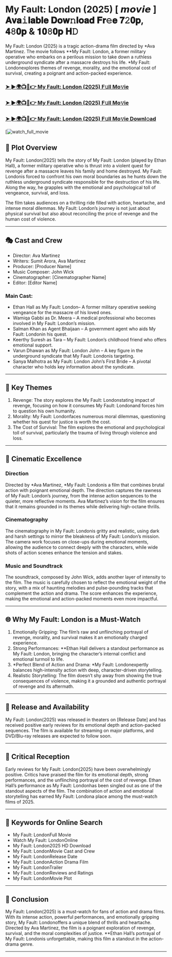 # My Fault: London (2025) [ 𝙢𝙤𝙫𝙞𝙚 ] 𝐀𝐯𝐚𝚒𝐥𝐚𝐛𝐥𝐞 𝐃𝐨𝐰𝚗𝐥𝐨𝐚𝐝 𝐅𝐫𝚎𝐞 𝟕𝟸𝟎𝐩, 𝟒𝟾𝟎𝐩 & 𝟏𝟎𝟾𝟎𝐩 𝐇𝙳

My Fault: London (2025) is a tragic action-drama film directed by *Ava Martinez. The movie follows **My Fault: London, a former military operative who embarks on a perilous mission to take down a ruthless underground syndicate after a massacre destroys his life. *My Fault: Londonexplores themes of revenge, morality, and the emotional cost of survival, creating a poignant and action-packed experience.

### [➤ ►🌍📺📱👉   My Fault: London (2025) F𝚞ll Mo𝚟ie](https://rb.gy/ulf1ll)

### [➤ ►🌍📺📱👉   My Fault: London (2025) F𝚞ll Mo𝚟ie](https://rb.gy/ulf1ll)

### [➤ ►🌍📺📱👉   My Fault: London (2025) F𝚞ll Mo𝚟ie Downl𝚘ad](https://rb.gy/ulf1ll)

[![watch_full_movie](https://media.themoviedb.org/t/p/w220_and_h330_face/ttN5D6GKOwKWHmCzDGctAvaNMAi.jpg)

## 📖 Plot Overview

My Fault: London(2025) tells the story of My Fault: London (played by Ethan Hall), a former military operative who is thrust into a violent quest for revenge after a massacre leaves his family and home destroyed. My Fault: Londonis forced to confront his own moral boundaries as he hunts down the ruthless underground syndicate responsible for the destruction of his life. Along the way, he grapples with the emotional and psychological toll of vengeance, survival, and loss.

The film takes audiences on a thrilling ride filled with action, heartache, and intense moral dilemmas. My Fault: London’s journey is not just about physical survival but also about reconciling the price of revenge and the human cost of violence.

---

## 🎭 Cast and Crew

- Director: Ava Martinez  
- Writers: Sumit Arora, Ava Martinez  
- Producer: [Producer Name]  
- Music Composer: John Wick  
- Cinematographer: [Cinematographer Name]  
- Editor: [Editor Name]  

### Main Cast:

- Ethan Hall as My Fault: London– A former military operative seeking vengeance for the massacre of his loved ones.  
- Wamiqa Gabbi as Dr. Meera – A medical professional who becomes involved in My Fault: London’s mission.  
- Salman Khan as Agent Bhaijaan – A government agent who aids My Fault: Londonin his quest.  
- Keerthy Suresh as Tara – My Fault: London’s childhood friend who offers emotional support.  
- Varun Dhawan as My Fault: London John – A key figure in the underground syndicate that My Fault: Londonis targeting.  
- Sanya Malhotra as My Fault: London John’s First Bride – A pivotal character who holds key information about the syndicate.

---

## 🌟 Key Themes

1. Revenge: The story explores the My Fault: Londonstating impact of revenge, focusing on how it consumes My Fault: Londonand forces him to question his own humanity.  
2. Morality: My Fault: Londonfaces numerous moral dilemmas, questioning whether his quest for justice is worth the cost.  
3. The Cost of Survival: The film explores the emotional and psychological toll of survival, particularly the trauma of living through violence and loss.

---

## 🎥 Cinematic Excellence

### Direction  
Directed by *Ava Martinez, *My Fault: Londonis a film that combines brutal action with poignant emotional depth. The direction captures the rawness of My Fault: London’s journey, from the intense action sequences to the quieter, more reflective moments. Ava Martinez’s vision for the film ensures that it remains grounded in its themes while delivering high-octane thrills.

### Cinematography  
The cinematography in My Fault: Londonis gritty and realistic, using dark and harsh settings to mirror the bleakness of My Fault: London’s mission. The camera work focuses on close-ups during emotional moments, allowing the audience to connect deeply with the characters, while wide shots of action scenes enhance the tension and stakes.

### Music and Soundtrack  
The soundtrack, composed by John Wick, adds another layer of intensity to the film. The music is carefully chosen to reflect the emotional weight of the story, with a mix of haunting melodies and pulse-pounding tracks that complement the action and drama. The score enhances the experience, making the emotional and action-packed moments even more impactful.

---

## 🌐 Why My Fault: London is a Must-Watch

1. Emotionally Gripping: The film’s raw and unflinching portrayal of revenge, morality, and survival makes it an emotionally charged experience.  
2. Strong Performances: **Ethan Hall delivers a standout performance as My Fault: London, bringing the character’s internal conflict and emotional turmoil to life.  
3. *Perfect Blend of Action and Drama: *My Fault: Londonexpertly balances high-intensity action with deep, character-driven storytelling.  
4. Realistic Storytelling: The film doesn’t shy away from showing the true consequences of violence, making it a grounded and authentic portrayal of revenge and its aftermath.

---

## 📅 Release and Availability

My Fault: London(2025) was released in theaters on [Release Date] and has received positive early reviews for its emotional depth and action-packed sequences. The film is available for streaming on major platforms, and DVD/Blu-ray releases are expected to follow soon.

---

## 📝 Critical Reception

Early reviews for My Fault: London(2025) have been overwhelmingly positive. Critics have praised the film for its emotional depth, strong performances, and the unflinching portrayal of the cost of revenge. Ethan Hall’s performance as My Fault: Londonhas been singled out as one of the standout aspects of the film. The combination of action and emotional storytelling has earned My Fault: Londona place among the must-watch films of 2025.

---

## 🔑 Keywords for Online Search

- My Fault: LondonFull Movie  
- Watch My Fault: LondonOnline  
- My Fault: London2025 HD Download  
- My Fault: LondonMovie Cast and Crew  
- My Fault: LondonRelease Date  
- My Fault: LondonAction Drama Film  
- My Fault: LondonTrailer  
- My Fault: LondonReviews and Ratings  
- My Fault: LondonMovie Plot  

---

## 📢 Conclusion

My Fault: London(2025) is a must-watch for fans of action and drama films. With its intense action, powerful performances, and emotionally gripping story, My Fault: Londonoffers a unique blend of thrills and heartache. Directed by Ava Martinez, the film is a poignant exploration of revenge, survival, and the moral complexities of justice. **Ethan Hall’s portrayal of My Fault: Londonis unforgettable, making this film a standout in the action-drama genre.

---
